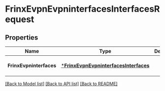 # FrinxEvpnEvpninterfacesInterfacesRequest

## Properties
Name | Type | Description | Notes
------------ | ------------- | ------------- | -------------
**FrinxEvpninterfaces** | [***FrinxEvpnEvpninterfacesInterfaces**](frinx.evpn.evpninterfaces.Interfaces.md) |  | [optional] [default to null]

[[Back to Model list]](../README.md#documentation-for-models) [[Back to API list]](../README.md#documentation-for-api-endpoints) [[Back to README]](../README.md)


